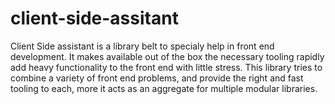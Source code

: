 # client-side-assitant
Client Side assistant is a library belt to specialy help in front end development. It makes available out of the box the necessary tooling rapidly add heavy functionality to the front end with little stress. This library tries to combine a variety of front end problems, and provide the right and fast tooling to each, more it acts as an aggregate for multiple modular libraries. 
